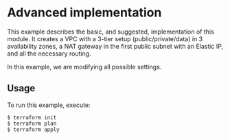 # Advanced implementation

This example describes the basic, and suggested, implementation of this module. It creates a VPC with a 3-tier setup (public/private/data) in 3 availability zones, a NAT gateway in the first public subnet with an Elastic IP, and all the necessary routing.

In this example, we are modifying all possible settings.

## Usage

To run this example, execute:

```
$ terraform init
$ terraform plan
$ terraform apply
```


